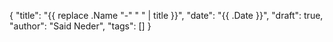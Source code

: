 {
  "title": "{{ replace .Name "-" " " | title }}",
  "date": "{{ .Date }}",
  "draft": true,
  "author": "Said Neder",
  "tags": []
}
